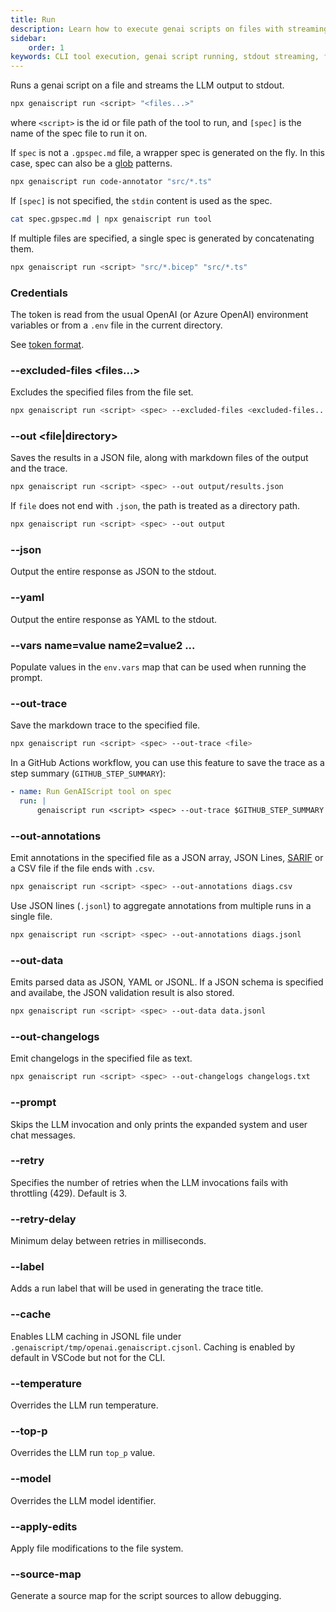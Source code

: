 ```yaml
---
title: Run
description: Learn how to execute genai scripts on files with streaming output to stdout, including usage of glob patterns, environment variables, and output options.
sidebar:
    order: 1
keywords: CLI tool execution, genai script running, stdout streaming, file globbing, environment configuration
---
```


Runs a genai script on a file and streams the LLM output to stdout.

```bash
npx genaiscript run <script> "<files...>"
```

where `<script>` is the id or file path of the tool to run, and `[spec]` is the name of the spec file to run it on.

If `spec` is not a `.gpspec.md` file, a wrapper spec is generated on the fly. In this case, spec can also be a [glob](https://en.wikipedia.org/wiki/Glob_(programming)) patterns.

```sh
npx genaiscript run code-annotator "src/*.ts"
```

If `[spec]` is not specified, the `stdin` content is used as the spec.

```sh
cat spec.gpspec.md | npx genaiscript run tool
```

If multiple files are specified, a single spec is generated by concatenating them.

```sh
npx genaiscript run <script> "src/*.bicep" "src/*.ts"
```

### Credentials

The token is read from the usual OpenAI (or Azure OpenAI) environment variables or from a `.env` file in the current directory.

See [token format](/genaiscript/reference/token).

### --excluded-files <files...>

Excludes the specified files from the file set.

```sh
npx genaiscript run <script> <spec> --excluded-files <excluded-files...>
```

### --out <file|directory>

Saves the results in a JSON file, along with markdown files of the output and the trace.

```sh
npx genaiscript run <script> <spec> --out output/results.json
```

If `file` does not end with `.json`, the path is treated as a directory path.

```sh
npx genaiscript run <script> <spec> --out output
```

### --json

Output the entire response as JSON to the stdout.

### --yaml

Output the entire response as YAML to the stdout.

### --vars name=value name2=value2 ...

Populate values in the `env.vars` map that can be used when running the prompt.

### --out-trace <file>

Save the markdown trace to the specified file.

```sh
npx genaiscript run <script> <spec> --out-trace <file>
```

In a GitHub Actions workflow, you can use this feature to save the trace as a step summary (`GITHUB_STEP_SUMMARY`):

```yaml
- name: Run GenAIScript tool on spec
  run: |
      genaiscript run <script> <spec> --out-trace $GITHUB_STEP_SUMMARY
```

### --out-annotations <file>

Emit annotations in the specified file as a JSON array, JSON Lines, [SARIF](https://sarifweb.azurewebsites.net/) or a CSV file if the file ends with `.csv`.

```sh
npx genaiscript run <script> <spec> --out-annotations diags.csv
```

Use JSON lines (`.jsonl`) to aggregate annotations from multiple runs in a single file.

```sh
npx genaiscript run <script> <spec> --out-annotations diags.jsonl
```

### --out-data <file>

Emits parsed data as JSON, YAML or JSONL. If a JSON schema is specified
and availabe, the JSON validation result is also stored.

```sh
npx genaiscript run <script> <spec> --out-data data.jsonl
```

### --out-changelogs <file>

Emit changelogs in the specified file as text.

```sh
npx genaiscript run <script> <spec> --out-changelogs changelogs.txt
```

### --prompt

Skips the LLM invocation and only prints the expanded system and user chat messages.

### --retry <number>

Specifies the number of retries when the LLM invocations fails with throttling (429).
Default is 3.

### --retry-delay <number>

Minimum delay between retries in milliseconds.

### --label <label>

Adds a run label that will be used in generating the trace title.

### --cache

Enables LLM caching in JSONL file under `.genaiscript/tmp/openai.genaiscript.cjsonl`. Caching is enabled by default in VSCode
but not for the CLI.

### --temperature <number>

Overrides the LLM run temperature.

### --top-p <number>

Overrides the LLM run `top_p` value.

### --model <string>

Overrides the LLM model identifier.

### --apply-edits

Apply file modifications to the file system.

### --source-map

Generate a source map for the script sources to allow debugging.
